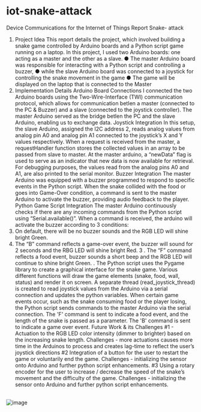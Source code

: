 # iot-snake-attack
Device Communications for the Internet of Things Report Snake- attack


1. Project Idea
This report details the project, which involved building a snake game controlled by Arduino
boards and a Python script game running on a laptop. In this project, I used two Arduino
boards: one acting as a master and the other as a slave.
● The master Arduino board was responsible for interacting with a Python script and
controlling a buzzer,
● while the slave Arduino board was connected to a joystick for controlling the snake
movement in the game
● The game will be displayed on the laptop that is connected to the Master
2. Implementation Details
Arduino Board Connections
I connected the two Arduino boards using the Two-Wire-Interface (TWI) communication
protocol, which allows for communication betIen a master (connected to the PC & Buzzer)
and a slave (connected to the joystick controller). The master Arduino served as the bridge
betIen the PC and the slave Arduino, enabling us to exchange data.
Joystick Integration
In this setup, the slave Arduino, assigned the I2C address 2, reads analog values from analog
pin A0 and analog pin A1 connected to the joystick’s X and Y values respectively. When a
request is received from the master, a requestHandler function stores the collected values in an
array to be passed from slave to master.
At the master arduino, a “newData” flag is used to serve as an indicator that new data is now
available for retrieval. For debugging purposes, the values read from the analog pins A0 and
A1, are also printed to the serial monitor.
Buzzer Integration
The master Arduino was equipped with a buzzer programmed to respond to specific events in
the Python script. When the snake collided with the food or goes into Game-Over condition, a
command is sent to the master Arduino to activate the buzzer, providing audio feedback to the
player.
Python Game Script Integration
The master Arduino continuously checks if there are any incoming commands from the Python
script using “Serial.available()”. When a command is received, the arduino will activate the
buzzer according to 3 conditions:
1. On default, there will be no buzzer sounds and the RGB LED will shine bright Green.
2. The “B” command reflects a game-over event, the buzzer will sound for 2 seconds and
the RBG LED will shine bright Red.
3 . The “F” command reflects a food event, buzzer sounds a short beep and the RGB LED
will continue to shine bright Green. .
The Python script uses the Pygame library to create a graphical interface for the snake game.
Various different functions will draw the game elements (snake, food, wall, status) and render it
on screen. A separate thread (read_joystick_thread) is created to read joystick values from the
Arduino via a serial connection and updates the python variables.
When certain game events occur, such as the snake consuming food or the player losing, the
Python script sends commands to the master Arduino via the serial connection. The 'F'
command is sent to indicate a food event, and the length of the snake is passed as a parameter.
The 'B' command is sent to indicate a game over event.
Future Work & its Challenges
#1 - Actuation to the RGB LED color intensity (dimmer to brighter) based on the increasing
snake length. Challenges - more actuations causes more time in the Arduinos to process and
creates lag-time to reflect the user’s joystick directions
#2 Integration of a button for the user to restart the game or voluntarily end the game.
Challenges - initializing the sensor onto Arduino and further python script enhancements.
#3 Using a rotary encoder for the user to increase / decrease the speed of the snake’s
movement and the difficulty of the game. Challenges - initializing the sensor onto Arduino and
further python script enhancements.

\
![image](https://github.com/maliangone/iot-snake-attack/assets/41778835/2a67ae41-4288-479d-9384-bb6ef5e76d24)

